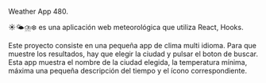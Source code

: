 Weather App 480.

☀️🌤⛈❄️ es una aplicación web meteorológica que utiliza React, Hooks.

Este proyecto consiste en una pequeña app de clima multi idioma.
Para que muestre los resultados, hay que elegir la ciudad y pulsar el boton de buscar.
Esta app muestra el nombre de la ciudad elegida, la temperatura mínima, máxima una pequeña descripción del tiempo y el ícono correspondiente.


